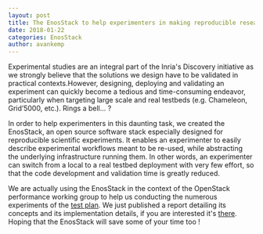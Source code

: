 ```yaml
---
layout: post
title: The EnosStack to help experimenters in making reproducible research
date: 2018-01-22
categories: EnosStack
author: avankemp
---
```


Experimental studies are an integral part of the Inria's Discovery initiative as we strongly believe that the solutions we design have to be validated in practical contexts.However, designing, deploying and validating an experiment can quickly become a tedious and time-consuming endeavor, particularly when targeting large scale and real testbeds (e.g. Chameleon, Grid’5000, etc.). Rings a bell... ?

In order to help experimenters in this daunting task, we created the EnosStack, an open source software stack especially designed for reproducible scientific experiments. It enables an experimenter to easily  describe experimental  workflows meant to be re-used, while  abstracting  the  underlying  infrastructure  running  them. In other words, an experimenter can switch from  a  local  to  a  real  testbed deployment with very few effort, so that the code development and validation time is greatly reduced.


We are actually using the EnosStack in the context of the OpenStack performance working group to help us conducting the numerous experiments of the [test plan](https://review.openstack.org/#/c/491818/).
We just published a report detailing its concepts and its implementation details, if you are interested it's [there](https://hal.inria.fr/hal-01689726).
Hoping that the EnosStack will save some of your time too !







